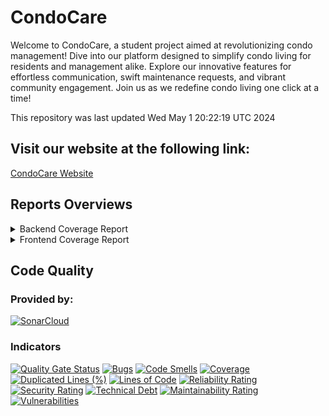 # CondoCare
Welcome to CondoCare, a student project aimed at revolutionizing condo management! Dive into our platform designed to simplify condo living for residents and management alike. Explore our innovative features for effortless communication, swift maintenance requests, and vibrant community engagement. Join us as we redefine condo living one click at a time!

This repository was last updated Wed May  1 20:22:19 UTC 2024

## Visit our website at the following link:
[CondoCare Website](https://condo-management-system.vercel.app/)

## Reports Overviews

<details>
  <summary>Backend Coverage Report</summary>
  <pre>
Name                                                                                             Stmts   Miss  Cover
--------------------------------------------------------------------------------------------------------------------
core/__init__.py                                                                                     0      0   100%
core/settings.py                                                                                    41      0   100%
core/urls.py                                                                                         7      0   100%
employee/__init__.py                                                                                 0      0   100%
employee/admin.py                                                                                    1      0   100%
employee/apps.py                                                                                     4      0   100%
employee/migrations/0001_initial.py                                                                  6      0   100%
employee/migrations/__init__.py                                                                      0      0   100%
employee/models.py                                                                                  28      0   100%
employee/serializers.py                                                                              6      0   100%
employee/tests.py                                                                                    1      0   100%
employee/urls.py                                                                                     6      0   100%
employee/views.py                                                                                   35     24    31%
finance/admin.py                                                                                     1      0   100%
finance/apps.py                                                                                      4      0   100%
finance/models.py                                                                                    5      1    80%
finance/views.py                                                                                    55     48    13%
jwt_auth_token/__init__.py                                                                           0      0   100%
jwt_auth_token/admin.py                                                                              1      0   100%
jwt_auth_token/apps.py                                                                               4      0   100%
jwt_auth_token/migrations/__init__.py                                                                0      0   100%
jwt_auth_token/models.py                                                                             1      0   100%
jwt_auth_token/tests.py                                                                              0      0   100%
jwt_auth_token/views.py                                                                             16      7    56%
manage.py                                                                                           12      2    83%
properties/__init__.py                                                                               0      0   100%
properties/admin.py                                                                                  6      0   100%
properties/apps.py                                                                                   4      0   100%
properties/migrations/0001_initial.py                                                                5      0   100%
properties/migrations/0002_initial.py                                                                6      0   100%
properties/migrations/0003_propertyprofile_fee_rate_and_more.py                                      4      0   100%
properties/migrations/0004_rename_propertyimage_propertyprofile_image.py                             4      0   100%
properties/migrations/0005_condounit_image_parkingunit_image_storageunit_image.py                    4      0   100%
properties/migrations/0006_condounit_operational_expense_and_more.py                                 4      0   100%
properties/migrations/0007_facility_reservation.py                                                   5      0   100%
properties/migrations/0008_delete_reservation.py                                                     4      0   100%
properties/migrations/__init__.py                                                                    0      0   100%
properties/models.py                                                                                68      6    91%
properties/serializers.py                                                                           39      5    87%
properties/tests.py                                                                                 26      0   100%
properties/urls.py                                                                                  13      0   100%
properties/views.py                                                                                 92     61    34%
registration_key/__init__.py                                                                         0      0   100%
registration_key/admin.py                                                                            5      0   100%
registration_key/apps.py                                                                             4      0   100%
registration_key/migrations/0001_initial.py                                                          7      0   100%
registration_key/migrations/0002_rename_is_activate_condoregistrationkey_is_active_and_more.py       5      0   100%
registration_key/migrations/__init__.py                                                              0      0   100%
registration_key/models.py                                                                          43      6    86%
registration_key/serializers.py                                                                     21      0   100%
registration_key/tests.py                                                                          177      0   100%
registration_key/urls.py                                                                             8      0   100%
registration_key/views.py                                                                          100      0   100%
reservation/__init__.py                                                                              0      0   100%
reservation/admin.py                                                                                 1      0   100%
reservation/apps.py                                                                                  4      0   100%
reservation/migrations/0001_initial.py                                                               6      0   100%
reservation/migrations/__init__.py                                                                   0      0   100%
reservation/models.py                                                                               14      1    93%
reservation/serializers.py                                                                           6      0   100%
reservation/tests.py                                                                                 1      0   100%
reservation/urls.py                                                                                  6      0   100%
reservation/views.py                                                                                20     11    45%
user_profile/__init__.py                                                                             0      0   100%
user_profile/admin.py                                                                                7      0   100%
user_profile/apps.py                                                                                 4      0   100%
user_profile/migrations/0001_initial.py                                                              8      0   100%
user_profile/migrations/__init__.py                                                                  0      0   100%
user_profile/models.py                                                                             102      6    94%
user_profile/serializers.py                                                                         38      0   100%
user_profile/tests.py                                                                               65      0   100%
user_profile/urls.py                                                                                15      0   100%
user_profile/views.py                                                                               97     63    35%
--------------------------------------------------------------------------------------------------------------------
TOTAL                                                                                             1282    241    81%
  </pre>
</details>


<details>
  <summary>Frontend Coverage Report</summary>
<pre>

=============================== Coverage summary ===============================
Statements   : 45.54% ( 593/1302 )
Branches     : 39.38% ( 230/584 )
Functions    : 49.8% ( 130/261 )
Lines        : 45.74% ( 586/1281 )
================================================================================
</pre>
  <pre>
------------------------------------|---------|----------|---------|---------|----------------------
File                                | % Stmts | % Branch | % Funcs | % Lines | Uncovered Line #s    
------------------------------------|---------|----------|---------|---------|----------------------
All files                           |   45.54 |    39.38 |    49.8 |   45.74 |                      
 src                                |     100 |      100 |     100 |     100 |                      
  App.js                            |     100 |      100 |     100 |     100 |                      
  index.js                          |     100 |      100 |     100 |     100 |                      
 src/api                            |      30 |    35.29 |      50 |      30 |                      
  axios.js                          |      30 |    35.29 |      50 |      30 | 25-30,37-38,46-78    
 src/components                     |     100 |      100 |     100 |     100 |                      
  Footer.js                         |     100 |      100 |     100 |     100 |                      
  Header.js                         |     100 |      100 |     100 |     100 |                      
  LargeTitle.js                     |     100 |      100 |     100 |     100 |                      
 src/components/bookingSystem       |     3.4 |        0 |       0 |    3.65 |                      
  Calendar.js                       |    5.88 |        0 |       0 |    6.25 | 7-26                 
  FacilityBooking.js                |    1.47 |        0 |       0 |    1.58 | 12-152               
  ReservationTable.js               |   33.33 |      100 |       0 |   33.33 | 6-17                 
 src/components/commonFacilities    |    5.33 |        0 |       0 |    5.33 |                      
  CommonFacilities.js               |    8.33 |        0 |       0 |    8.33 | 19-94                
  CreateCommonFacilities.js         |    1.72 |        0 |       0 |    1.72 | 10-131               
  FacilitiesList.js                 |   33.33 |        0 |       0 |   33.33 | 5-9                  
  FacilityCard.js                   |      50 |      100 |       0 |      50 | 4                    
 src/components/createProperty      |   52.57 |    48.57 |   76.31 |   52.16 |                      
  CreateLocker.js                   |   53.19 |       50 |      80 |   52.68 | ...0,125,159-165,176 
  CreateParking.js                  |   53.19 |       50 |      80 |   52.68 | ...1-132,137,173-179 
  CreateProperty.js                 |   48.52 |    42.85 |      50 |   48.52 | ...95-99,119-149,159 
  CreateUnit.js                     |   54.25 |       50 |      90 |   53.76 | ...9-120,125,162-168 
 src/components/dashboard           |    90.9 |     87.5 |      80 |    90.9 |                      
  DashBoard.js                      |     100 |      100 |     100 |     100 |                      
  FinancialPublic.js                |     100 |      100 |     100 |     100 |                      
  SubmittedRequests.js              |   77.77 |       75 |      50 |   77.77 | 29-32                
 src/components/dashboard/financial |   89.47 |       80 |    87.5 |   89.47 |                      
  Financial.js                      |    87.5 |       80 |   85.71 |    87.5 | 27,156               
  Total.js                          |     100 |      100 |     100 |     100 |                      
 src/components/log                 |   34.44 |    27.63 |    42.3 |   34.44 |                      
  LogOut.js                         |     100 |      100 |     100 |     100 |                      
  Login.js                          |   71.42 |       50 |   83.33 |   71.42 | ...,59-60,65,103-108 
  SignUp.js                         |   39.21 |    48.48 |   44.44 |   39.21 | ...2,165-182,187-208 
  SignUpCompany.js                  |    0.98 |        0 |       0 |    0.98 | 9-214                
 src/components/nagivationBar       |     100 |      100 |     100 |     100 |                      
  NavigationBar.js                  |     100 |      100 |     100 |     100 |                      
 src/components/operationCost       |   95.45 |    66.66 |     100 |   95.45 |                      
  OperationCopy.js                  |   95.45 |    66.66 |     100 |   95.45 | 53,81                
 src/components/property            |   63.04 |    60.86 |   47.22 |   66.66 |                      
  PropertyCard.js                   |   41.66 |       25 |    7.69 |   45.45 | ...3-37,40-44,86-150 
  PropertyContainer.js              |    61.9 |    53.57 |   57.14 |    61.9 | 35-41,67-95          
  PropertyPage.js                   |   85.71 |    85.71 |      75 |    90.9 | 130-131,169          
 src/components/registrationKey     |   42.16 |       50 |    37.5 |   43.75 |                      
  SendRegistrationButton.js         |    62.5 |    58.33 |   52.94 |   64.81 | ...77-95,112,145,171 
  SubmitRegistrationButton.js       |       0 |        0 |       0 |       0 | 6-54                 
 src/components/request             |    4.76 |        0 |       0 |    4.76 |                      
  CreateRequest.js                  |     2.5 |        0 |       0 |     2.5 | 11-115               
  EditRequest.js                    |      50 |      100 |       0 |      50 | 11                   
 src/components/userProfile         |    42.5 |       10 |   38.46 |   39.47 |                      
  UserProfile.js                    |    42.5 |       10 |   38.46 |   39.47 | 30-70,85             
 src/screens                        |     100 |      100 |     100 |     100 |                      
  HomeScreen.js                     |     100 |      100 |     100 |     100 |                      
 src/screens/homeScreenCarousel     |     100 |      100 |     100 |     100 |                      
  CarouselHomeScreen.js             |     100 |      100 |     100 |     100 |                      
 src/utils/hooks                    |   66.66 |       50 |   57.57 |   66.07 |                      
  AuthContext.js                    |   78.57 |       50 |     100 |   78.57 | 21-23                
  ProfileContext.js                 |   74.28 |       60 |   61.53 |   74.28 | 37,71-94,104         
  PropertyContext.js                |      60 |        0 |   47.05 |   58.73 | ...1,146-147,152-175 
------------------------------------|---------|----------|---------|---------|----------------------
  </pre>
</details>


## Code Quality
### Provided by:
[![SonarCloud](https://sonarcloud.io/images/project_badges/sonarcloud-orange.svg)](https://sonarcloud.io/summary/new_code?id=THE-390-Team_THE-390)

### Indicators

[![Quality Gate Status](https://sonarcloud.io/api/project_badges/measure?project=THE-390-Team_THE-390&metric=alert_status)](https://sonarcloud.io/summary/new_code?id=THE-390-Team_THE-390)
[![Bugs](https://sonarcloud.io/api/project_badges/measure?project=THE-390-Team_THE-390&metric=bugs)](https://sonarcloud.io/summary/new_code?id=THE-390-Team_THE-390)
[![Code Smells](https://sonarcloud.io/api/project_badges/measure?project=THE-390-Team_THE-390&metric=code_smells)](https://sonarcloud.io/summary/new_code?id=THE-390-Team_THE-390)
[![Coverage](https://sonarcloud.io/api/project_badges/measure?project=THE-390-Team_THE-390&metric=coverage)](https://sonarcloud.io/summary/new_code?id=THE-390-Team_THE-390#backend-coverage-report)
[![Duplicated Lines (%)‌](https://sonarcloud.io/api/project_badges/measure?project=THE-390-Team_THE-390&metric=duplicated_lines_density)](https://sonarcloud.io/summary/new_code?id=THE-390-Team_THE-390#frontend-coverage-report)
[![Lines of Code](https://sonarcloud.io/api/project_badges/measure?project=THE-390-Team_THE-390&metric=ncloc)](https://sonarcloud.io/summary/new_code?id=THE-390-Team_THE-390)
[![Reliability Rating](https://sonarcloud.io/api/project_badges/measure?project=THE-390-Team_THE-390&metric=reliability_rating)](https://sonarcloud.io/summary/new_code?id=THE-390-Team_THE-390)
[![Security Rating](https://sonarcloud.io/api/project_badges/measure?project=THE-390-Team_THE-390&metric=security_rating)](https://sonarcloud.io/summary/new_code?id=THE-390-Team_THE-390)
[![Technical Debt](https://sonarcloud.io/api/project_badges/measure?project=THE-390-Team_THE-390&metric=sqale_index)](https://sonarcloud.io/summary/new_code?id=THE-390-Team_THE-390)
[![Maintainability Rating](https://sonarcloud.io/api/project_badges/measure?project=THE-390-Team_THE-390&metric=sqale_rating)](https://sonarcloud.io/summary/new_code?id=THE-390-Team_THE-390)
[![Vulnerabilities](https://sonarcloud.io/api/project_badges/measure?project=THE-390-Team_THE-390&metric=vulnerabilities)](https://sonarcloud.io/summary/new_code?id=THE-390-Team_THE-390)

